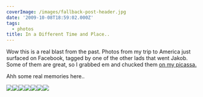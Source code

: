 ```yaml
---
coverImage: /images/fallback-post-header.jpg
date: '2009-10-08T18:59:02.000Z'
tags:
  - photos
title: In a Different Time and Place..
---
```


Wow this is a real blast from the past. Photos from my trip to America just surfaced on Facebook, tagged by one of the other lads that went Jakob. Some of them are great, so I grabbed em and chucked them [on my picassa. ](https://picasaweb.google.co.uk/mike.cann/MeAmerica07#)

<!-- more -->

Ahh some real memories here..

[![](https://lh6.ggpht.com/_vZ6zE_QJfu0/Ss4m607M3ZI/AAAAAAAAqrw/rkmKGZ6uy8c/s288/n601506867_382371_9333.jpg)](https://picasaweb.google.co.uk/lh/photo/3GCTmmeVXiMfU2beZVKIxg?feat=embedwebsite)[![](https://lh4.ggpht.com/_vZ6zE_QJfu0/Ss4m7KMZHNI/AAAAAAAAqr4/29xLgfnl8r4/s288/n601506867_382353_3885.jpg)](https://picasaweb.google.co.uk/lh/photo/if8M7woOk8ojKZPRfhiOJg?feat=embedwebsite)[![](https://lh3.ggpht.com/_vZ6zE_QJfu0/Ss4m79ARHYI/AAAAAAAAqsA/0WXvzVz5UYY/s288/n601506867_382345_315.jpg)](https://picasaweb.google.co.uk/lh/photo/-EipCxq_xnY78iK0FTHs8w?feat=embedwebsite)[![](https://lh3.ggpht.com/_vZ6zE_QJfu0/Ss4m8xeNMNI/AAAAAAAAqsQ/NjevBu9ChQY/s288/n601506867_382281_1502.jpg)](https://picasaweb.google.co.uk/lh/photo/SB0vzp1eePoDbnFBzoMxOA?feat=embedwebsite)[![](https://lh4.ggpht.com/_vZ6zE_QJfu0/Ss4m9hLzw9I/AAAAAAAAqsY/dBKXuVOdt2c/s288/n601506867_382272_8253.jpg)](https://picasaweb.google.co.uk/lh/photo/xNt6IJxfJ8XOQSnh9OX_Lg?feat=embedwebsite)[![](https://lh6.ggpht.com/_vZ6zE_QJfu0/Ss4m-KnXVoI/AAAAAAAAqsg/mRxveRbduho/s288/n601506867_382269_5641.jpg)](https://picasaweb.google.co.uk/lh/photo/WyUklG-yUMuiH4eSl9oVPw?feat=embedwebsite)[![](https://lh5.ggpht.com/_vZ6zE_QJfu0/Ss4m-p3oDMI/AAAAAAAAqso/YCslcvFppTM/s288/n601506867_382267_4770.jpg)](https://picasaweb.google.co.uk/lh/photo/QvF3dhC69Uvf4aSIT2QZTg?feat=embedwebsite)
